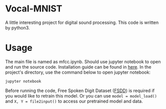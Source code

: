# Vocal-MNIST
A little interesting project for digital sound processing. This code is written by python3.

# Usage
The main file is named as mfcc.ipynb.
Should use jupyter notebook to open and run the source code. Installation guide can be found in [here](https://jupyter.org/install).
In the project's directory, use the command below to open jupyter notebook:

`jupyter notebook`

Before running the code, Free Spoken Digit Dataset ([FSDD](https://github.com/Jakobovski/free-spoken-digit-dataset)) is required if you would like to retrain this model. Or you can use `model = model_load()` and `X, Y = file2input()` to access our pretrained model and data.
